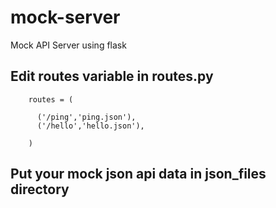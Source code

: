 # mock-server
Mock API Server using flask


## Edit routes variable in routes.py

```
    routes = (

      ('/ping','ping.json'),
      ('/hello','hello.json'),

    )
```

## Put your mock json api data in json_files directory 

